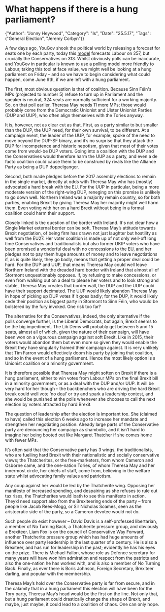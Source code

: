 # What happens if there is a hung parliament?

{"Author": "Jonny Heywood", "Category": "Is", "Date": "25.5.17", "Tags": ("General Election", "Jeremy Corbyn")}

A few days ago, YouGov shook the political world by releasing a forecast for seats one by each party, today this [model](https://yougov.co.uk/uk-general-election-2017) forecasts Labour on 257, but crucially the Conservatives on 313. Whilst obviously polls can be inaccurate, and YouGov in particular is known to use a polling model more friendly to Labour, taking this tool at face value, we might well be looking at a hung parliament on Friday – and so we have to begin considering what could happen, come June 9th, if we are left with a hung parliament.

The first, most obvious question is that of coalition. Because Sinn Féin's MPs (projected to number 5) refuse to turn up in Parliament and the speaker is neutral, 324 seats are normally sufficient for a working majority. So, on that poll earlier, Theresa May needs 11 more MPs; those would probably come from the Democratic Unionist and Ulster Unionist Parties (DUP and UUP), who often align themselves with the Tories anyway.

It is, however, not as clear cut as that. First, as a party similar to but smaller than the DUP, the UUP need, for their own survival, to be different. At a campaign event, the leader of the UUP, for example, spoke of the need to move beyond the DUP-SF binary, and it’s no surprise that they attack the DUP for incompetence and historic nepotism, given that most of their votes come from would-be DUP voters. Going into a coalition with the DUP and the Conservatives would therefore harm the UUP as a party, and even a de facto coalition could cause them to be construed by rivals like the Alliance Party as being a DUP doppelganger.

Second, both made pledges before the 2017 assembly elections to remain in the single market, directly at odds with Theresa May who has (mostly) advocated a hard break with the EU. For the UUP in particular, being a more moderate version of the right-wing DUP, reneging on this promise is unlikely to go down well. Northern Ireland was a majority remain country, so for both parties, enabling Brexit by giving Theresa May her majority might well harm them. Even voting with her on a hard Brexit without being in a formal coalition could harm their support.

Closely linked is the question of the border with Ireland. It's not clear how a Single Market external border can be soft. Theresa May’s attitude towards Brexit negotiation, of being firm has drawn not just laughter but hostility as well from the EU27. Her voter coalition is made up of not only well-off long time Conservatives and traditionalists but also former UKIP voters who have been promised a wonderful deal with no concessions to the EU, and her pledges not to pay them huge amounts of money and to leave negotiations if, as is quite likely, they go badly, means that getting a proper deal could be hard. For the DUP and UUP, that means Theresa May could well leave Northern Ireland with the dreaded hard border with Ireland that almost all of Stormont unquestionably opposes. If, by refusing to make concessions, or even from walking out on a deal to please her voters and to look strong and stable, Theresa May creates that border wall, the DUP and the UUP could have their support decimated. The UUP would likely abandon Theresa May in hope of picking up DUP votes if it goes badly; for the DUP, it would likely cede their position as biggest party in Stormont to Sinn Féin, who would be bolstered by the fury invoked. One risk too far?

The alternative for the Conservatives, indeed, the only alternative if the polls converge further, is the Liberal Democrats, but again, Brexit seems to be the big impediment. The Lib Dems will probably get between 5 and 15 seats, almost all of which, given the nature of their campaign, will have been won on a vigourous campaign against soft Brexit. Like in 2015, their voters would abandon them but even more so given they would enable the Brexit they have singularly framed their campaign against. It is very unlikely that Tim Farron would effectively doom his party by joining that coalition, and so in the event of a hung parliament. Hence the most likely option is a Unionist coalition or a minority government.

It is therefore possible that Theresa May might soften on Brexit if there is a hung parliament, either to win votes from Labour MPs on the final Brexit bill in a minority government, or as a deal with the DUP and/or UUP. It will be very hard for her though – the backbenchers who are driving the hard Brexit break could well vote ‘no deal’ or try and spark a leadership contest, and she would be punished at the polls whenever she chooses to call the next election by voters attracted by hard Brexit.

The question of leadership after the election is important too. She (claimed to have) called this election 6 weeks ago to increase her mandate and strengthen her negotiating position. Already large parts of the Conservative party are denouncing her campaign as shambolic, and it isn’t hard to imagine her being booted out like Margaret Thatcher if she comes home with fewer MPs.

It’s often said that the Conservative party has 3 wings, the traditionalists, who are fuelling hard Brexit with their nationalistic and socially conservative views; the Thatcherites, or the free-marketers, from whom Cameron and Osborne came, and the one-nation Tories, of whom Theresa May and her innermost circle, her chiefs of staff, come from, believing in the welfare state whilst advocating family values and patriotism.

Any coup against her would be led by the Thatcherite wing. Opposing her manifesto of increased spending, and despairing as she refuses to rule out tax rises, the Thatcherites would loath to see this manifesto in action. They’d need support also from the Brexiteering ends of the party – from people like Jacob Rees-Mogg, or Sir Nicholas Soames, seen as the aristocratic side of the party, so a Cameron devotee would not do.

Such people do exist however – David Davis is a self-professed libertarian, a member of No Turning Back, a Thatcherite pressure group, and obviously a Brexiteer. Liam Fox is on the council of Conservative Way Forward, another Thatcherite pressure group which has had huge amounts of influence over party leadership in the last quarter of a century. He is also a Brexiteer, and has run for leadership in the past; evidently he has his eyes on the prize. There is Michael Fallon, whose role as Defence secretary for many years will have won him admiration and respect from the patriots and also the one-nation he has worked with, and is also a member of No Turning Back. Finally, as ever there is Boris Johnson, Foreign Secretary, Brexiteer darling, and popular with the membership.

Theresa May’s hold over the Conservative party is far from secure, and in the calamity that in a hung parliament this election will have been for the Tory party, Theresa May’s head would be the first on the line. Not only that, but a hung parliament could drastically change the shape of Brexit, and maybe, just maybe, it could lead to a coalition of chaos. One can only hope.

